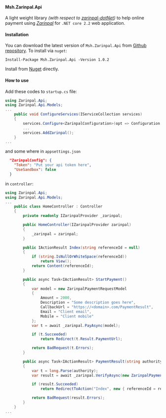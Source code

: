 #### Msh.Zarinpal.Api
A light weight library *(with respect to [zarinpal-dotNet](https://github.com/ZarinPal-Lab/zarinpal-dotNet))* to help online payment using *[Zarinpal](https://www.zarinpal.com)* for `.NET core 2.2` web application.

#### Installation
You can download the latest version of `Msh.Zarinpal.Api` from [Github repository](https://github.com/hrsh/Msh.Zarinpal.Api).
To install via `nuget`:
```
Install-Package Msh.Zarinpal.Api -Version 1.0.2
```
Install from [Nuget](https://www.nuget.org/packages/Msh.Zarinpal.Api/) directly.

#### How to use
Add these codes to `startup.cs` file:
``` C#
using Zarinpal.Api;
using Zarinpal.Api.Models;
...
    public void ConfigureServices(IServiceCollection services)
    {
        services.Configure<ZarinpalConfiguration>(opt => Configuration.GetSection("ZarinpalConfig").Bind(opt));
        ...
        services.AddZarinpal();
    }
...
```
and some where in `appsettings.json`
``` json
  "ZarinpalConfig": {
    "Token": "Put your api token here",
    "UseSandbox": false
  }
```
in `controller`:
``` C#
using Zarinpal.Api;
using Zarinpal.Api.Models;
...
    public class HomeController : Controller
    {
        private readonly IZarinpalProvider _zarinpal;

        public HomeController(IZarinpalProvider zarinpal)
        {
            _zarinpal = zarinpal;
        }

        public IActionResult Index(string referenceId = null)
        {
            if (string.IsNullOrWhiteSpace(referenceId))
                return View();
            return Content(referenceId);
        }

        public async Task<IActionResult> StartPayment()
        {
            var model = new ZarinpalPaymentRequestModel
            {
                Amount = 2000,
                Description = "Some description goes here",
                CallbackUrl = "https://<domain>.com/PaymentResult",
                Email = "Client email", 
                Mobile = "Client mobile"
            };
            var t = await _zarinpal.PayAsync(model);

            if (t.Succeeded)
                return Redirect(t.Result.PaymentUrl);

            return BadRequest(t.Errors);
        }

        public async Task<IActionResult> PaymentResult(string authority, string status)
        {
            var t = long.Parse(authority);
            var result = await _zarinpal.VerifyAsync(new ZarinpalPaymentVerificationModel(2000, authority));

            if (result.Succeeded)
                return RedirectToAction("Index", new { referenceId = result.Result.ReferenceId });

            return BadRequest(result.Errors);
        }
    }
...
```
